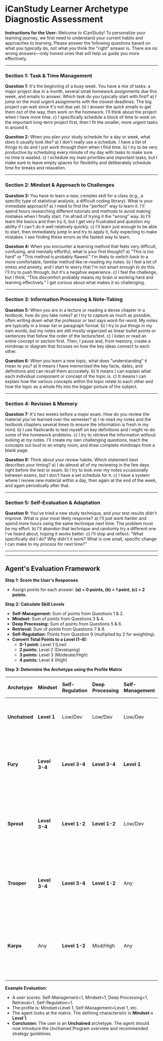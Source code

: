 # iCanStudy Learner Archetype Diagnostic Assessment

**Instructions for the User:** Welcome to iCanStudy! To personalize your learning journey, we first need to understand your current habits and approaches to learning. Please answer the following questions based on what you *typically* do, not what you think the "right" answer is. There are no wrong answers—only honest ones that will help us guide you more effectively.

---

### **Section 1: Task & Time Management**

**Question 1:** It's the beginning of a busy week. You have a mix of tasks: a major project due in a month, several small homework assignments due this week, and emails to answer. Which task do you typically start with first?
a) I jump on the most urgent assignments with the closest deadlines. The big project can wait since it's not due yet.
b) I answer the quick emails to get them out of the way, then work on the homework. I'll think about the project when I have more time.
c) I specifically schedule a block of time to work on the important long-term project first, then I fit the smaller, more urgent tasks in around it.

**Question 2:** When you plan your study schedule for a day or week, what does it usually look like?
a) I don't really use a schedule. I have a list of things to do and I just work through them when I find time.
b) I try to be very productive by scheduling every minute of my day with tasks to make sure no time is wasted.
c) I schedule my main priorities and important tasks, but I make sure to leave empty spaces for flexibility and deliberately schedule time for breaks and relaxation.

---

### **Section 2: Mindset & Approach to Challenges**

**Question 3:** You have to learn a new, complex skill for a class (e.g., a specific type of statistical analysis, a difficult coding library). What is your immediate approach?
a) I need to find the "perfect" way to learn it. I'll spend hours researching different tutorials and methods to avoid making mistakes when I finally start. I'm afraid of trying it the "wrong" way.
b) I'll learn the basics and then try it, but I get very frustrated and question my ability if I can't do it well relatively quickly.
c) I'll learn just enough to be able to start, then immediately jump in and try to apply it, fully expecting to make mistakes. I see finding these errors as the fastest way to learn.

**Question 4:** When you encounter a learning method that feels very difficult, confusing, and mentally effortful, what is your first thought?
a) "This is too hard" or "This method is probably flawed." I'm likely to switch back to a more comfortable, familiar method like re-reading my notes.
b) I feel a lot of stress and anxiety, and I start to worry that I'm not smart enough to do this. I'll try to push through, but it's a negative experience.
c) I feel the challenge, but I think, "This discomfort probably means my brain is working hard and learning effectively." I get curious about what makes it so challenging.

---

### **Section 3: Information Processing & Note-Taking**

**Question 5:** When you are in a lecture or reading a dense chapter in a textbook, how do you take notes?
a) I try to capture as much as possible, often writing down what the professor or text says word-for-word. My notes are typically in a linear list or paragraph format.
b) I try to put things in my own words, but my notes are still mostly organized as linear bullet points or sentences that follow the order of the lecture/text.
c) I listen or read an entire concept or section first. Then, I pause and, from memory, create a mindmap or diagram that focuses on how the key ideas connect to each other.

**Question 6:** When you learn a new topic, what does "understanding" it mean to you?
a) It means I have memorized the key facts, dates, and definitions and can recall them accurately.
b) It means I can explain what each individual component or concept of the topic is.
c) It means I can explain how the various concepts within the topic relate to each other and how the topic as a whole fits into the bigger picture of the subject.

---

### **Section 4: Revision & Memory**

**Question 7:** It's two weeks before a major exam. How do you review the material you've learned over the semester?
a) I re-read my notes and the textbook chapters several times to ensure the information is fresh in my mind.
b) I use flashcards to test myself on key definitions and I might re-do some of the homework problems.
c) I try to retrieve the information without looking at my notes. I'll create my own challenging questions, teach the concepts out loud to an empty room, and draw complete mindmaps from a blank page.

**Question 8:** Think about your review habits. Which statement best describes your timing?
a) I do almost all of my reviewing in the few days right before the test or exam.
b) I try to look over my notes occasionally between exams, but I don't have a set schedule for it.
c) I have a system where I review new material within a day, then again at the end of the week, and again periodically after that.

---

### **Section 5: Self-Evaluation & Adaptation**

**Question 9:** You've tried a new study technique, and your test results didn't improve. What is your most likely response?
a) I'll just work harder and spend more hours using the same technique next time. The problem must be my effort.
b) I'll abandon that technique and randomly try a different one I've heard about, hoping it works better.
c) I'll stop and reflect: "What specifically did I do? Why didn't it work? What is one small, specific change I can make to my *process* for next time?"

---
---

## **Agent's Evaluation Framework**

**Step 1: Score the User's Responses**
*   Assign points for each answer: **(a) = 0 points, (b) = 1 point, (c) = 2 points.**

**Step 2: Calculate Skill Levels**
*   **Self-Management:** Sum of points from Questions 1 & 2.
*   **Mindset:** Sum of points from Questions 3 & 4.
*   **Deep Processing:** Sum of points from Questions 5 & 6.
*   **Retrieval:** Sum of points from Questions 7 & 8.
*   **Self-Regulation:** Points from Question 9 (multiplied by 2 for weighting).
*   **Convert Total Points to a Level (1-4):**
    *   **0-1 point:** Level 1 (Low)
    *   **2 points:** Level 2 (Developing)
    *   **3 points:** Level 3 (Moderate/High)
    *   **4 points:** Level 4 (High)

**Step 3: Determine the Archetype using the Profile Matrix**

| Archetype | Mindset | Self-Regulation | Deep Processing | Self-Management | Retrieval | **Primary Limiting Factor(s)** |
| :--- | :--- | :--- | :--- | :--- | :--- | :--- |
| **Unchained** | **Level 1** | Low/Dev | Low/Dev | Low/Dev | Low/Dev | **Mindset.** The fear of failure prevents growth across all other skills. |
| **Fury** | **Level 3-4** | **Level 3-4** | **Level 3-4** | **Level 1** | **Level 1** | **Self-Management & Retrieval.** High capability is undermined by poor systems and "blind spots." |
| **Sprout** | **Level 3-4** | **Level 1-2** | **Level 1-2** | Low/Dev | Low/Dev | **Deep Processing & Self-Regulation.** A great attitude but lacks foundational learning skills. |
| **Trooper** | **Level 3-4** | **Level 3-4** | **Level 1-2** | Any | Any | **Deep Processing.** High effort and adaptability are wasted due to a lack of analytical strength. |
| **Karps** | Any | **Level 1-2** | Mod/High | Any | Any | **Self-Regulation & Ineffective Methods.** Possesses strong latent ability but uses poor techniques and lacks structure. |

**Example Evaluation:**
*   A user scores: Self-Management=1, Mindset=1, Deep Processing=1, Retrieval=1, Self-Regulation=1.
*   The profile is: Mindset=Level 1, Self-Management=Level 1, etc.
*   The agent looks at the matrix. The defining characteristic is **Mindset = Level 1**.
*   **Conclusion:** The user is an **Unchained** archetype. The agent should now introduce the Unchained Program overview and recommended strategy guidelines.